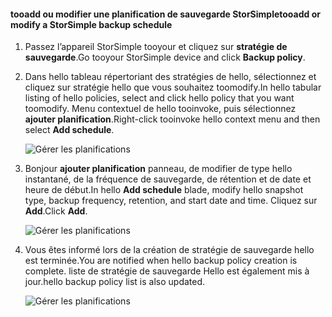 
<!--author=alkohli last changed: 01/02/17-->

#### <a name="tooadd-or-modify-a-storsimple-backup-schedule"></a><span data-ttu-id="45070-101">tooadd ou modifier une planification de sauvegarde StorSimple</span><span class="sxs-lookup"><span data-stu-id="45070-101">tooadd or modify a StorSimple backup schedule</span></span>

1. <span data-ttu-id="45070-102">Passez l’appareil StorSimple tooyour et cliquez sur **stratégie de sauvegarde**.</span><span class="sxs-lookup"><span data-stu-id="45070-102">Go tooyour StorSimple device and click **Backup policy**.</span></span>

2. <span data-ttu-id="45070-103">Dans hello tableau répertoriant des stratégies de hello, sélectionnez et cliquez sur stratégie hello que vous souhaitez toomodify.</span><span class="sxs-lookup"><span data-stu-id="45070-103">In hello tabular listing of hello policies, select and click hello policy that you want toomodify.</span></span> <span data-ttu-id="45070-104">Menu contextuel de hello tooinvoke, puis sélectionnez **ajouter planification**.</span><span class="sxs-lookup"><span data-stu-id="45070-104">Right-click tooinvoke hello context menu and then select **Add schedule**.</span></span>

    ![Gérer les planifications](./media/storsimple-8000-add-modify-backup-schedule-u2/addschedule1.png)

3. <span data-ttu-id="45070-106">Bonjour **ajouter planification** panneau, de modifier de type hello instantané, de la fréquence de sauvegarde, de rétention et de date et heure de début.</span><span class="sxs-lookup"><span data-stu-id="45070-106">In hello **Add schedule** blade, modify hello snapshot type, backup frequency, retention, and start date and time.</span></span> <span data-ttu-id="45070-107">Cliquez sur **Add**.</span><span class="sxs-lookup"><span data-stu-id="45070-107">Click **Add**.</span></span>

    ![Gérer les planifications](./media/storsimple-8000-add-modify-backup-schedule-u2/addschedule5.png)

4. <span data-ttu-id="45070-109">Vous êtes informé lors de la création de stratégie de sauvegarde hello est terminée.</span><span class="sxs-lookup"><span data-stu-id="45070-109">You are notified when hello backup policy creation is complete.</span></span> <span data-ttu-id="45070-110">liste de stratégie de sauvegarde Hello est également mis à jour.</span><span class="sxs-lookup"><span data-stu-id="45070-110">hello backup policy list is also updated.</span></span>

    ![Gérer les planifications](./media/storsimple-8000-add-modify-backup-schedule-u2/addschedule4.png)

